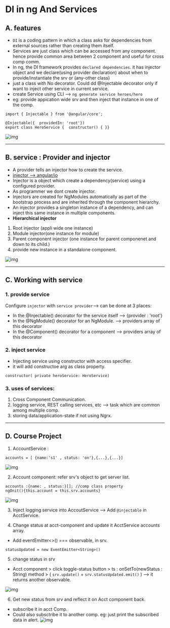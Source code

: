 # DI in ng And Services

## A. features
- `DI` is a coding pattern in which a class asks for dependencies from external sources rather than creating them itself.
- Services are just class which can be accessed from any component. hence provide common area between 2 component and useful for cross comp comm.
- In ng, the DI framework provides `declared dependencies`. it has injector object and we declare(using provider declaration) about when to provide/instantiate the srv or (any-other class)
- just a class with No decorator. Could dd @Injectable decorator only if want to inject other service in current service.
- create Service using CLI --> `ng generate service heroes/hero`
- eg: provide appication wide srv and then inject that instance in one of the comp.
```
import { Injectable } from '@angular/core';

@Injectable({  providedIn: 'root'})
export class HeroService {  constructor() { }}
```
![img](https://github.com/lekhrajdinkar/NG6/blob/master/notes/assets/srv/01.jpg)

***

## B. service : Provider and injector
- A provider tells an injector how to create the service.
- [injector --> angular/io](https://angular.io/guide/glossary#injector)
- Injector is a object which create a dependency(service) using a configured provider.
- As programmer we dont create injector.
- Injectors are created for NgModules automatically as part of the bootstrap process and are inherited through the component hierarchy.
- An injector provides a singleton instance of a dependency, and can inject this same instance in multiple components.
- **Hierarchical injector**
1. Root injector (appli wide one instance)
2. Module injector(one instance for module)
3. Parent component injector (one instance for parent componenet and down to its child.)
4. provide new instance in a standalone component.

![img](https://github.com/lekhrajdinkar/NG6/blob/master/notes/assets/srv/02.jpg)

***

## C. Working with service
### 1. provide service
Configure `injector` with `service provider`--> can be done at 3 places:

- In the @Injectable() decorator for the service itself --> {provider : 'root'}
- In the @NgModule() decorator for an NgModule. --> providers array of this decorator
- In the @Component() decorator for a component --> providers array of this decorator

### 2. inject service
- Injecting service using constructor with access specifier.
- it will add constructoe arg as class property.

```
constructor( private heroService: HeroService)
```

### 3. uses of services:
1. Cross Component Communication.
2. logging service, REST calling services, etc --> task which are common among multiple comp.
3. storing data/application-state if not using Ngrx.

***

## D. Course Project
1. AccountService :
```
accounts = [ {name:'s1' , status: 'on'},{...},{...}]
```
![img](https://github.com/lekhrajdinkar/NG6/blob/master/notes/assets/srv/cp1.jpg)

2. Account component: refer srv's object to get server list.
```
accounts :{name: , status:}[]; //comp class property
ngOnit(){this.account = this.srv.accounts}
```
![img](https://github.com/lekhrajdinkar/NG6/blob/master/notes/assets/srv/cp2.jpg)

3. Inject logging service  into AccoutService --> Add `@injectable` in AcctService.

4. Change status at acct-component and update it AcctService accounts array.
- Add eventEmitter<>() === observable, in srv.
```
statusUpdated = new EventEmitter<String>()
```

5. change status in srv
- Acct component > click toggle-status button > ts : onSetTo(newStatus : String) method > ( `srv.update()` + `srv.statusUpdated.emit()` ) --> it returns another observable.

![img](https://github.com/lekhrajdinkar/NG6/blob/master/notes/assets/srv/cp3.jpg)

6. Get new status from srv and reflect it on Acct component back.
- subscribe it in acct Comp. 
- Could also subsctribe it to another comp. eg: just print the subscribed data in alert.
![img](https://github.com/lekhrajdinkar/NG6/blob/master/notes/assets/srv/cp4.jpg)


